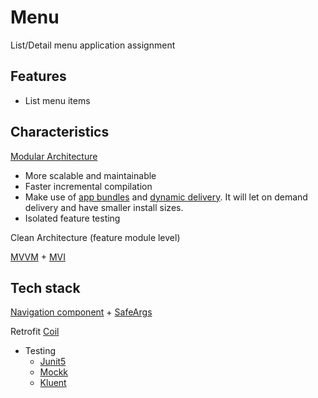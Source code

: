# Menu

List/Detail menu application assignment

## Features

- List menu items

## Characteristics

[Modular Architecture](https://www.youtube.com/watch?v=PZBg5DIzNww)
- More scalable and maintainable
- Faster incremental compilation
- Make use of [app bundles](https://developer.android.com/guide/app-bundle) and [dynamic delivery](https://developer.android.com/guide/app-bundle/play-feature-delivery). It will let on demand delivery and have smaller install sizes.
- Isolated feature testing

Clean Architecture (feature module level)

[MVVM](https://developer.android.com/jetpack/guide) + [MVI](https://www.raywenderlich.com/817602-mvi-architecture-for-android-tutorial-getting-started)

## Tech stack

[Navigation component](https://developer.android.com/guide/navigation) + [SafeArgs](https://developer.android.com/guide/navigation/navigation-pass-data)

Retrofit
[Coil](https://github.com/coil-kt/coil)

- Testing
  - [Junit5](https://github.com/mannodermaus/android-junit5)
  - [Mockk](https://mockk.io/)
  - [Kluent](https://github.com/MarkusAmshove/Kluent)

